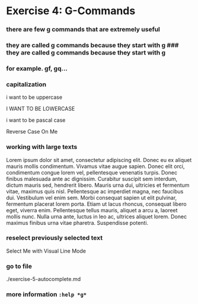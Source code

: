 # Exercise 4: G-Commands

### there are few g commands that are extremely useful

### they are called g commands because they start with g ### they are called g commands because they start with g 
### for example. gf, gq...

### capitalization

i want to be uppercase

I WANT TO BE LOWERCASE

i want to be pascal case

Reverse Case On Me

### working with large texts

Lorem ipsum dolor sit amet, consectetur adipiscing elit. Donec eu ex aliquet mauris mollis condimentum. Vivamus vitae augue sapien. Donec elit orci, condimentum congue lorem vel, pellentesque venenatis turpis. Donec finibus malesuada ante ac dignissim. Curabitur suscipit sem interdum, dictum mauris sed, hendrerit libero. Mauris urna dui, ultricies et fermentum vitae, maximus quis nisl. Pellentesque ac imperdiet magna, nec faucibus dui. Vestibulum vel enim sem. Morbi consequat sapien ut elit pulvinar, fermentum placerat lorem porta. Etiam ut lacus rhoncus, consequat libero eget, viverra enim. Pellentesque tellus mauris, aliquet a arcu a, laoreet mollis nunc. Nulla urna ante, luctus in leo ac, ultrices aliquet lorem. Donec maximus finibus urna vitae pharetra. Suspendisse potenti.

### reselect previously selected text

Select Me with Visual Line Mode

### go to file

./exercise-5-autocomplete.md

### more information `:help *g*`
